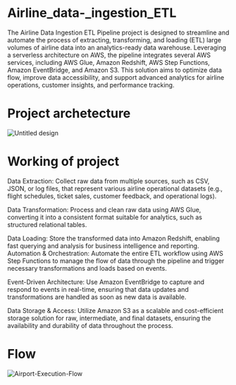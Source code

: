 # Airline_data-_ingestion_ETL
The Airline Data Ingestion ETL Pipeline project is designed to streamline and automate the process of extracting, transforming, and loading (ETL) large volumes of airline data into an analytics-ready data warehouse. Leveraging a serverless architecture on AWS, the pipeline integrates several AWS services, including AWS Glue, Amazon Redshift, AWS Step Functions, Amazon EventBridge, and Amazon S3. This solution aims to optimize data flow, improve data accessibility, and support advanced analytics for airline operations, customer insights, and performance tracking. 

# Project archetecture 
![Untitled design](https://github.com/user-attachments/assets/6281addb-4b9f-4c33-91d9-2efca2ff8592)

# Working of project
Data Extraction: Collect raw data from multiple sources, such as CSV, JSON, or log files, that represent various airline operational datasets (e.g., flight schedules, ticket sales, customer feedback, and operational logs).

Data Transformation: Process and clean raw data using AWS Glue, converting it into a consistent format suitable for analytics, such as structured relational tables.

Data Loading: Store the transformed data into Amazon Redshift, enabling fast querying and analysis for business intelligence and reporting.
Automation & Orchestration: Automate the entire ETL workflow using AWS Step Functions to manage the flow of data through the pipeline and trigger necessary transformations and loads based on events.

Event-Driven Architecture: Use Amazon EventBridge to capture and respond to events in real-time, ensuring that data updates and transformations are handled as soon as new data is available.

Data Storage & Access: Utilize Amazon S3 as a scalable and cost-efficient storage solution for raw, intermediate, and final datasets, ensuring the availability and durability of data throughout the process.

# Flow
![Airport-Execution-Flow](https://github.com/user-attachments/assets/1f0e06ea-f305-47ca-8c1b-2358a1ffc5a0)
